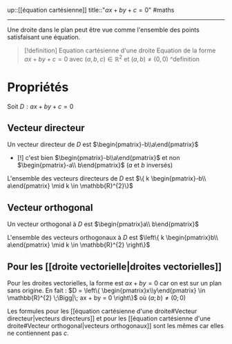 up::[[équation cartésienne]]
title::"$ax + by +c = 0$"
#maths

----
Une droite dans le plan peut être vue comme l'ensemble des points satisfaisant une équation.


> [!definition] Equation cartésienne d'une droite
> Equation de la forme $ax + by + c = 0$ avec $(a, b, c) \in \mathbb{R}^{2}$ et $(a, b) \neq (0, 0)$
^definition

# Propriétés
Soit $D : ax+by+c=0$

## Vecteur directeur
Un vecteur directeur de $D$ est $\begin{pmatrix}-b\\a\end{pmatrix}$

 - [!] c'est bien $\begin{pmatrix}-b\\a\end{pmatrix}$ et non $\begin{pmatrix}-a\\ b\end{pmatrix}$ ($a$ et $b$ inversés)

L'ensemble des vecteurs directeurs de $D$ est $\{ k \begin{pmatrix}-b\\ a\end{pmatrix} \mid k \in \mathbb{R}^{2}\}$

## Vecteur orthogonal
Un vecteur orthogonal à $D$ est $\begin{pmatrix}a\\ b\end{pmatrix}$

L'ensemble des vecteurs orthogonaux à $D$ est $\left\{ k \begin{pmatrix}b\\ a\end{pmatrix} \mid k \in \mathbb{R}^{2} \right\}$

## Pour les [[droite vectorielle|droites vectorielles]] 
Pour les droites vectorielles, la forme est $ax+by = 0$ car on est sur un plan sans origine.
En fait : $D = \left\{ \begin{pmatrix}x\\y\end{pmatrix} \in \mathbb{R}^{2} \;\Bigg|\; ax + by = 0 \right\}$ où $(a; b) \neq (0; 0)$

Les formules pour les [[équation cartésienne d'une droite#Vecteur directeur|vecteurs directeurs]] et pour les [[équation cartésienne d'une droite#Vecteur orthogonal|vecteurs orthogonaux]] sont les mêmes car elles ne contiennent pas $c$.

